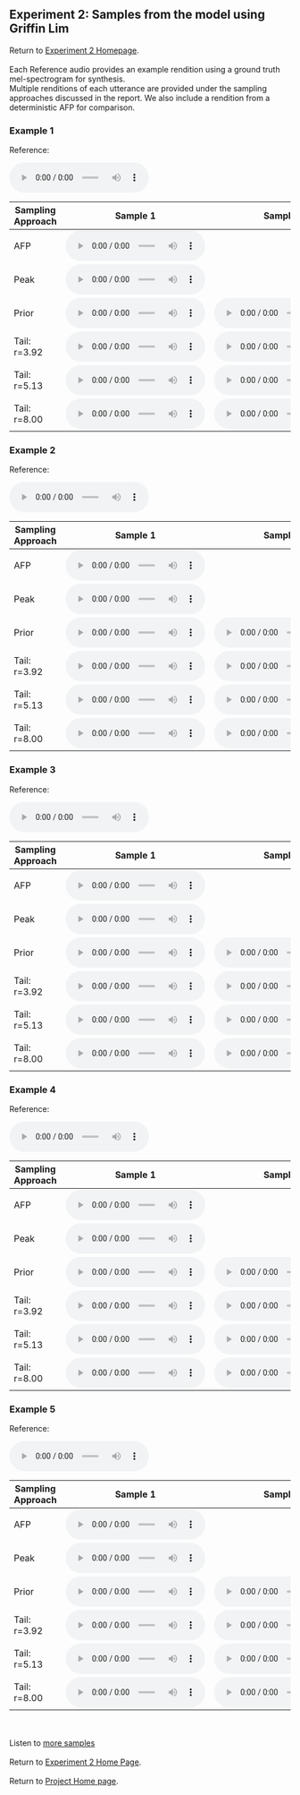 <!-- exp 1a -->

## Experiment 2: Samples from the model using Griffin Lim

Return to [Experiment 2 Homepage](https://ljlj9.github.io/mscproject/experiment_2_test.html).
<br><br>
Each Reference audio provides an example rendition using a ground truth mel-spectrogram for synthesis.
<br>
Multiple renditions of each utterance are provided under the sampling approaches discussed in the report.
We also include a rendition from a deterministic AFP for comparison.

### Example 1

Reference:          
<p><audio src="Experiment2/Example1/reference.wav" controls style="width: 250px;"></audio></p>

| Sampling Approach | Sample 1 | Sample 2 | Sample 3 | Sample 4 | Sample 5 |
| --- | --- | --- | --- | --- | --- |
| AFP | <audio src="afp_web_samples/Example1.wav" controls style="width: 250px;"></audio> | | | | |
| Peak  | <audio src="Experiment2/Example1/peak/sample_1.wav" controls style="width: 250px;"></audio> | | | | |
| Prior | <audio src="Experiment2/Example1/prior/sample_1.wav" controls style="width: 250px;"></audio> | <audio src="Experiment2/Example1/prior/sample_2.wav" controls style="width: 250px;"></audio> | <audio src="Experiment2/Example1/prior/sample_3.wav" controls style="width: 250px;"></audio> | <audio src="Experiment2/Example1/prior/sample_4.wav" controls style="width: 250px;"></audio> | <audio src="Experiment2/Example1/prior/sample_5.wav" controls style="width: 250px;"></audio> |
| Tail: r=3.92 | <audio src="Experiment2/Example1/tail392/sample_1.wav" controls style="width: 250px;"></audio> | <audio src="Experiment2/Example1/tail392/sample_2.wav" controls style="width: 250px;"></audio> | <audio src="Experiment2/Example1/tail392/sample_3.wav" controls style="width: 250px;"></audio> | <audio src="Experiment2/Example1/tail392/sample_4.wav" controls style="width: 250px;"></audio> | <audio src="Experiment2/Example1/tail392/sample_5.wav" controls style="width: 250px;"></audio> |
| Tail: r=5.13 | <audio src="Experiment2/Example1/tail513/sample_1.wav" controls style="width: 250px;"></audio> | <audio src="Experiment2/Example1/tail513/sample_2.wav" controls style="width: 250px;"></audio> | <audio src="Experiment2/Example1/tail513/sample_3.wav" controls style="width: 250px;"></audio> | <audio src="Experiment2/Example1/tail513/sample_4.wav" controls style="width: 250px;"></audio> | <audio src="Experiment2/Example1/tail513/sample_5.wav" controls style="width: 250px;"></audio> |
| Tail: r=8.00 | <audio src="Experiment2/Example1/tail8/sample_1.wav" controls style="width: 250px;"></audio> | <audio src="Experiment2/Example1/tail8/sample_2.wav" controls style="width: 250px;"></audio> | <audio src="Experiment2/Example1/tail8/sample_3.wav" controls style="width: 250px;"></audio> | <audio src="Experiment2/Example1/tail8/sample_4.wav" controls style="width: 250px;"></audio> | <audio src="Experiment2/Example1/tail8/sample_5.wav" controls style="width: 250px;"></audio> |

### Example 2

Reference:          
<p><audio src="Experiment2/Example2/reference.wav" controls style="width: 250px;"></audio></p>

| Sampling Approach | Sample 1 | Sample 2 | Sample 3 | Sample 4 | Sample 5 |
| --- | --- | --- | --- | --- | --- |
| AFP | <audio src="afp_web_samples/Example2.wav" controls style="width: 250px;"></audio> | | | | |
| Peak  | <audio src="Experiment2/Example2/peak/sample_1.wav" controls style="width: 250px;"></audio> | | | | |
| Prior | <audio src="Experiment2/Example2/prior/sample_1.wav" controls style="width: 250px;"></audio> | <audio src="Experiment2/Example2/prior/sample_2.wav" controls style="width: 250px;"></audio> | <audio src="Experiment2/Example2/prior/sample_3.wav" controls style="width: 250px;"></audio> | <audio src="Experiment2/Example2/prior/sample_4.wav" controls style="width: 250px;"></audio> | <audio src="Experiment2/Example2/prior/sample_5.wav" controls style="width: 250px;"></audio> |
| Tail: r=3.92 | <audio src="Experiment2/Example2/tail392/sample_1.wav" controls style="width: 250px;"></audio> | <audio src="Experiment2/Example2/tail392/sample_2.wav" controls style="width: 250px;"></audio> | <audio src="Experiment2/Example2/tail392/sample_3.wav" controls style="width: 250px;"></audio> | <audio src="Experiment2/Example2/tail392/sample_4.wav" controls style="width: 250px;"></audio> | <audio src="Experiment2/Example2/tail392/sample_5.wav" controls style="width: 250px;"></audio> |
| Tail: r=5.13 | <audio src="Experiment2/Example2/tail513/sample_1.wav" controls style="width: 250px;"></audio> | <audio src="Experiment2/Example2/tail513/sample_2.wav" controls style="width: 250px;"></audio> | <audio src="Experiment2/Example2/tail513/sample_3.wav" controls style="width: 250px;"></audio> | <audio src="Experiment2/Example2/tail513/sample_4.wav" controls style="width: 250px;"></audio> | <audio src="Experiment2/Example2/tail513/sample_5.wav" controls style="width: 250px;"></audio> |
| Tail: r=8.00 | <audio src="Experiment2/Example2/tail8/sample_1.wav" controls style="width: 250px;"></audio> | <audio src="Experiment2/Example2/tail8/sample_2.wav" controls style="width: 250px;"></audio> | <audio src="Experiment2/Example2/tail8/sample_3.wav" controls style="width: 250px;"></audio> | <audio src="Experiment2/Example2/tail8/sample_4.wav" controls style="width: 250px;"></audio> | <audio src="Experiment2/Example2/tail8/sample_5.wav" controls style="width: 250px;"></audio> |

### Example 3

Reference:          
<p><audio src="Experiment2/Example3/reference.wav" controls style="width: 250px;"></audio></p>

| Sampling Approach | Sample 1 | Sample 2 | Sample 3 | Sample 4 | Sample 5 |
| --- | --- | --- | --- | --- | --- |
| AFP | <audio src="afp_web_samples/Example3.wav" controls style="width: 250px;"></audio> | | | | |
| Peak  | <audio src="Experiment2/Example3/peak/sample_1.wav" controls style="width: 250px;"></audio> | | | | |
| Prior | <audio src="Experiment2/Example3/prior/sample_1.wav" controls style="width: 250px;"></audio> | <audio src="Experiment2/Example3/prior/sample_2.wav" controls style="width: 250px;"></audio> | <audio src="Experiment2/Example3/prior/sample_3.wav" controls style="width: 250px;"></audio> | <audio src="Experiment2/Example3/prior/sample_4.wav" controls style="width: 250px;"></audio> | <audio src="Experiment2/Example3/prior/sample_5.wav" controls style="width: 250px;"></audio> |
| Tail: r=3.92 | <audio src="Experiment2/Example3/tail392/sample_1.wav" controls style="width: 250px;"></audio> | <audio src="Experiment2/Example3/tail392/sample_2.wav" controls style="width: 250px;"></audio> | <audio src="Experiment2/Example3/tail392/sample_3.wav" controls style="width: 250px;"></audio> | <audio src="Experiment2/Example3/tail392/sample_4.wav" controls style="width: 250px;"></audio> | <audio src="Experiment2/Example3/tail392/sample_5.wav" controls style="width: 250px;"></audio> |
| Tail: r=5.13 | <audio src="Experiment2/Example3/tail513/sample_1.wav" controls style="width: 250px;"></audio> | <audio src="Experiment2/Example3/tail513/sample_2.wav" controls style="width: 250px;"></audio> | <audio src="Experiment2/Example3/tail513/sample_3.wav" controls style="width: 250px;"></audio> | <audio src="Experiment2/Example3/tail513/sample_4.wav" controls style="width: 250px;"></audio> | <audio src="Experiment2/Example3/tail513/sample_5.wav" controls style="width: 250px;"></audio> |
| Tail: r=8.00 | <audio src="Experiment2/Example3/tail8/sample_1.wav" controls style="width: 250px;"></audio> | <audio src="Experiment2/Example3/tail8/sample_2.wav" controls style="width: 250px;"></audio> | <audio src="Experiment2/Example3/tail8/sample_3.wav" controls style="width: 250px;"></audio> | <audio src="Experiment2/Example3/tail8/sample_4.wav" controls style="width: 250px;"></audio> | <audio src="Experiment2/Example3/tail8/sample_5.wav" controls style="width: 250px;"></audio> |

### Example 4

Reference:          
<p><audio src="Experiment2/Example4/reference.wav" controls style="width: 250px;"></audio></p>

| Sampling Approach | Sample 1 | Sample 2 | Sample 3 | Sample 4 | Sample 5 |
| --- | --- | --- | --- | --- | --- |
| AFP | <audio src="afp_web_samples/Example4.wav" controls style="width: 250px;"></audio> | | | | |
| Peak  | <audio src="Experiment2/Example4/peak/sample_1.wav" controls style="width: 250px;"></audio> | | | | |
| Prior | <audio src="Experiment2/Example4/prior/sample_1.wav" controls style="width: 250px;"></audio> | <audio src="Experiment2/Example4/prior/sample_2.wav" controls style="width: 250px;"></audio> | <audio src="Experiment2/Example4/prior/sample_3.wav" controls style="width: 250px;"></audio> | <audio src="Experiment2/Example4/prior/sample_4.wav" controls style="width: 250px;"></audio> | <audio src="Experiment2/Example4/prior/sample_5.wav" controls style="width: 250px;"></audio> |
| Tail: r=3.92 | <audio src="Experiment2/Example4/tail392/sample_1.wav" controls style="width: 250px;"></audio> | <audio src="Experiment2/Example4/tail392/sample_2.wav" controls style="width: 250px;"></audio> | <audio src="Experiment2/Example4/tail392/sample_3.wav" controls style="width: 250px;"></audio> | <audio src="Experiment2/Example4/tail392/sample_4.wav" controls style="width: 250px;"></audio> | <audio src="Experiment2/Example4/tail392/sample_5.wav" controls style="width: 250px;"></audio> |
| Tail: r=5.13 | <audio src="Experiment2/Example4/tail513/sample_1.wav" controls style="width: 250px;"></audio> | <audio src="Experiment2/Example4/tail513/sample_2.wav" controls style="width: 250px;"></audio> | <audio src="Experiment2/Example4/tail513/sample_3.wav" controls style="width: 250px;"></audio> | <audio src="Experiment2/Example4/tail513/sample_4.wav" controls style="width: 250px;"></audio> | <audio src="Experiment2/Example4/tail513/sample_5.wav" controls style="width: 250px;"></audio> |
| Tail: r=8.00 | <audio src="Experiment2/Example4/tail8/sample_1.wav" controls style="width: 250px;"></audio> | <audio src="Experiment2/Example4/tail8/sample_2.wav" controls style="width: 250px;"></audio> | <audio src="Experiment2/Example4/tail8/sample_3.wav" controls style="width: 250px;"></audio> | <audio src="Experiment2/Example4/tail8/sample_4.wav" controls style="width: 250px;"></audio> | <audio src="Experiment2/Example4/tail8/sample_5.wav" controls style="width: 250px;"></audio> |

### Example 5

Reference:          
<p><audio src="Experiment2/Example5/reference.wav" controls style="width: 250px;"></audio></p>

| Sampling Approach | Sample 1 | Sample 2 | Sample 3 | Sample 4 | Sample 5 |
| --- | --- | --- | --- | --- | --- |
| AFP | <audio src="afp_web_samples/Example5.wav" controls style="width: 250px;"></audio> | | | | |
| Peak  | <audio src="Experiment2/Example5/peak/sample_1.wav" controls style="width: 250px;"></audio> | | | | |
| Prior | <audio src="Experiment2/Example5/prior/sample_1.wav" controls style="width: 250px;"></audio> | <audio src="Experiment2/Example5/prior/sample_2.wav" controls style="width: 250px;"></audio> | <audio src="Experiment2/Example5/prior/sample_3.wav" controls style="width: 250px;"></audio> | <audio src="Experiment2/Example5/prior/sample_4.wav" controls style="width: 250px;"></audio> | <audio src="Experiment2/Example5/prior/sample_5.wav" controls style="width: 250px;"></audio> |
| Tail: r=3.92 | <audio src="Experiment2/Example5/tail392/sample_1.wav" controls style="width: 250px;"></audio> | <audio src="Experiment2/Example5/tail392/sample_2.wav" controls style="width: 250px;"></audio> | <audio src="Experiment2/Example5/tail392/sample_3.wav" controls style="width: 250px;"></audio> | <audio src="Experiment2/Example5/tail392/sample_4.wav" controls style="width: 250px;"></audio> | <audio src="Experiment2/Example5/tail392/sample_5.wav" controls style="width: 250px;"></audio> |
| Tail: r=5.13 | <audio src="Experiment2/Example5/tail513/sample_1.wav" controls style="width: 250px;"></audio> | <audio src="Experiment2/Example5/tail513/sample_2.wav" controls style="width: 250px;"></audio> | <audio src="Experiment2/Example5/tail513/sample_3.wav" controls style="width: 250px;"></audio> | <audio src="Experiment2/Example5/tail513/sample_4.wav" controls style="width: 250px;"></audio> | <audio src="Experiment2/Example5/tail513/sample_5.wav" controls style="width: 250px;"></audio> |
| Tail: r=8.00 | <audio src="Experiment2/Example5/tail8/sample_1.wav" controls style="width: 250px;"></audio> | <audio src="Experiment2/Example5/tail8/sample_2.wav" controls style="width: 250px;"></audio> | <audio src="Experiment2/Example5/tail8/sample_3.wav" controls style="width: 250px;"></audio> | <audio src="Experiment2/Example5/tail8/sample_4.wav" controls style="width: 250px;"></audio> | <audio src="Experiment2/Example5/tail8/sample_5.wav" controls style="width: 250px;"></audio> |

<br><br>
Listen to [more samples](https://ljlj9.github.io/mscproject/experiment_2_ii.html)
<br><br>
Return to [Experiment 2 Home Page](https://ljlj9.github.io/mscproject/experiment_2_test.html).
<br><br>
Return to [Project Home page](https://ljlj9.github.io/mscproject/index.html).
